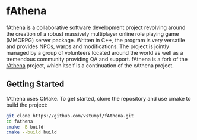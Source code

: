 # fAthena

fAthena is a collaborative software development project revolving around the creation of a robust massively multiplayer online role playing game (MMORPG) server package. Written in C++, the program is very versatile and provides NPCs, warps and modifications. The project is jointly managed by a group of volunteers located around the world as well as a tremendous community providing QA and support. fAthena is a fork of the [rAthena](https://github.com/rathena/rathena) project, which itself is a continuation of the eAthena project.

## Getting Started
fAthena uses CMake. To get started, clone the repository and use cmake to build the project:

```bash
git clone https://github.com/vstumpf/fAthena.git
cd fAthena
cmake -B build
cmake --build build
```
